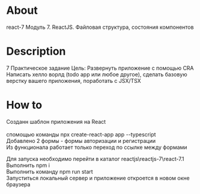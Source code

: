 # About
react-7
Модуль 7. ReactJS. Файловая структура, состояния компонентов

# Description
7 Практическое задание
Цель:
Развернуть приложение с помощью CRA
Написать хелло ворлд (todo app или любое другое), сделать базовую верстку вашего приложения, поработать с JSX/TSX

# How to
Созданн шаблон приложения на React <br />  
спомощью команды npx create-react-app app --typescript <br />
Добавлено 2 формы - формы авторизации и регистрации <br />
Из функционала работает только переход по ссылке между формами <br />

Для запуска необходимо перейти в каталог reactjs\reactjs-7\react-7.1 <br /> 
Выполнить npm i <br />
Выполнить команду npm run start <br />
Запуститься локальный сервер и приложение откроется в новом окне браузера